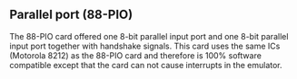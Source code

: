 ## Parallel port (88-PIO)

The 88-PIO card offered one 8-bit parallel input port and one 
8-bit parallel input port together with handshake signals.
This card uses the same ICs (Motorola 8212) as the 88-PIO card
and therefore is 100% software compatible except that the card
can not cause interrupts in the emulator.

